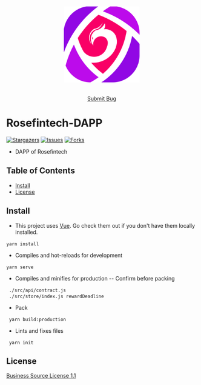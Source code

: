 


<!-- PROJECT LOGO -->
<br />

<p align="center">
  <a href="https://github.com/Rosefintech/Rosefintech-DAPP/blob/main/src/assets/img/Rosefintech.png">
    <img src="https://github.com/Rosefintech/Rosefintech-DAPP/blob/main/src/assets/img/Rosefintech.png" alt="Logo" width="200" height="200">
  </a>

[comment]: <> (<h3 align="center">Rosefintech-DAPP</h3>)
  <p align="center">
    <br />
    <a href="https://github.com/Rosefintech/Rosefintech-DAPP/issues">Submit Bug</a>
  </p>

# Rosefintech-DAPP
<!-- PROJECT SHIELDS -->
[![Stargazers][stars-shield]][stars-url]
[![Issues][issues-shield]][issues-url]
[![Forks][forks-shield]][forks-url]


- DAPP of Rosefintech

## Table of Contents

- [Install](#install)
- [License](#license)


## Install
- This project uses [Vue](https://github.com/vuejs/vue). Go check them out if you don't have them locally installed.
```
yarn install
```
- Compiles and hot-reloads for development
```
yarn serve
```
- Compiles and minifies for production
--  Confirm before packing
```
 ./src/api/contract.js
 ./src/store/index.js rewardDeadline
``` 
- Pack
```
 yarn build:production
```
- Lints and fixes files
```
 yarn init
```



## License

[Business Source License 1.1][license-url]

<!-- links -->
[your-project-path]:https://github.com/Rosefintech/Rosefintech-DAPP
[stars-shield]: 	https://img.shields.io/github/stars/Rosefintech/Rosefintech-DAPP
[stars-url]: https://github.com/Rosefintech/Rosefintech-DAPP/stargazers
[issues-shield]: https://img.shields.io/github/issues/Rosefintech/Rosefintech-DAPP
[issues-url]: https://github.com/Rosefintech/Rosefintech-DAPP/issues
[forks-shield]: 	https://img.shields.io/github/forks/Rosefintech/Rosefintech-DAPP
[forks-url]: https://github.com/Rosefintech/Rosefintech-DAPP/network/members
[license-url]: https://github.com/Rosefintech/Rosefintech-DAPP/blob/main/LICENSE